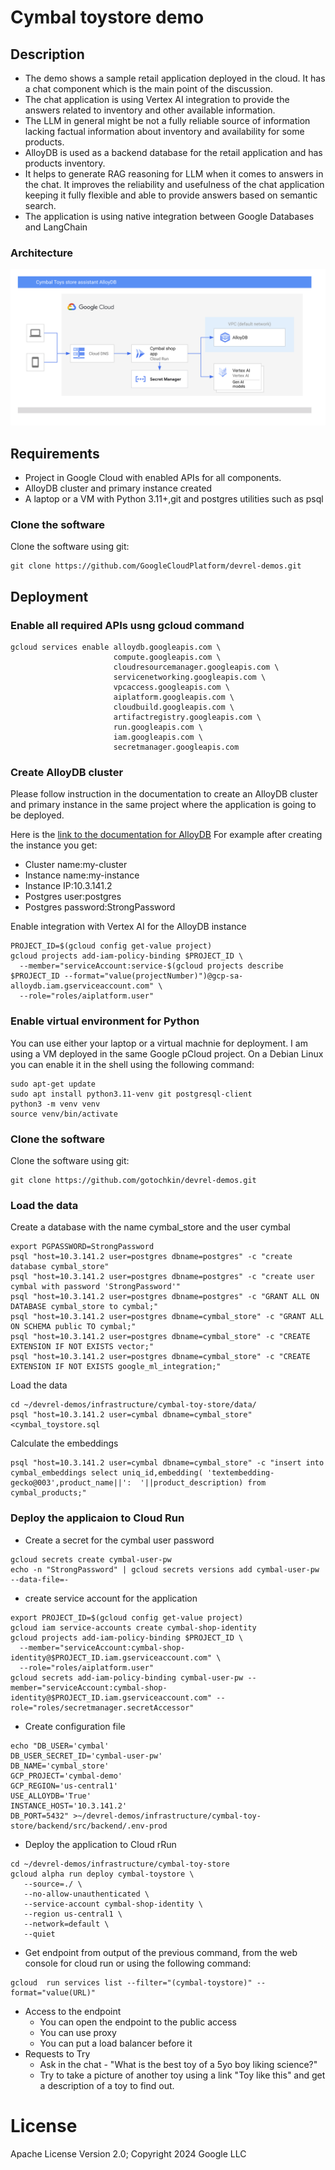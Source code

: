 
# Cymbal toystore demo
## Description
- The demo shows a sample retail application deployed in the cloud. It has a chat component which is the main point of the discussion.
- The chat application is using Vertex AI integration to provide the answers related to inventory and other available information.
- The LLM in general might be not a fully reliable source of information lacking factual information about inventory and availability for some products. 
- AlloyDB is used as a backend database for the retail application and has products inventory. 
- It helps to generate RAG reasoning for LLM when it comes to answers in the chat. It improves the reliability and usefulness of the chat application keeping it fully flexible and able to provide answers based on semantic search.
- The application is using native integration between Google Databases and LangChain 

### Architecture

![Overview](./cymbal-toystore-01.png)

## Requirements
- Project in Google Cloud with enabled APIs for all components.
- AlloyDB cluster and primary instance created 
- A laptop or a VM with Python 3.11+,git and postgres utilities such as psql

### Clone the software
Clone the software using git:
```
git clone https://github.com/GoogleCloudPlatform/devrel-demos.git
```



## Deployment
### Enable all required APIs usng gcloud command
```
gcloud services enable alloydb.googleapis.com \
                       compute.googleapis.com \
                       cloudresourcemanager.googleapis.com \
                       servicenetworking.googleapis.com \
                       vpcaccess.googleapis.com \
                       aiplatform.googleapis.com \
                       cloudbuild.googleapis.com \
                       artifactregistry.googleapis.com \
                       run.googleapis.com \
                       iam.googleapis.com \
                       secretmanager.googleapis.com
```

### Create AlloyDB cluster
Please follow instruction in the documentation to create an AlloyDB cluster and primary instance in the same project where the application is going to be deployed.

Here is the [link to the documentation for AlloyDB](https://cloud.google.com/alloydb/docs/quickstart/create-and-connect)
For example after creating the instance you get:
- Cluster name:my-cluster
- Instance name:my-instance
- Instance IP:10.3.141.2
- Postgres user:postgres
- Postgres password:StrongPassword

Enable integration with Vertex AI for the AlloyDB instance
```
PROJECT_ID=$(gcloud config get-value project)
gcloud projects add-iam-policy-binding $PROJECT_ID \
  --member="serviceAccount:service-$(gcloud projects describe $PROJECT_ID --format="value(projectNumber)")@gcp-sa-alloydb.iam.gserviceaccount.com" \
  --role="roles/aiplatform.user"
```

### Enable virtual environment for Python
You can use either your laptop or a virtual machnie for deployment. I am using a VM deployed in the same Google pCloud project. On a Debian Linux you can enable it in the shell using the following command:
```
sudo apt-get update
sudo apt install python3.11-venv git postgresql-client
python3 -m venv venv
source venv/bin/activate
```

### Clone the software
Clone the software using git:
```
git clone https://github.com/gotochkin/devrel-demos.git
```

### Load the data
Create a database with the name cymbal_store and the user cymbal
```
export PGPASSWORD=StrongPassword
psql "host=10.3.141.2 user=postgres dbname=postgres" -c "create database cymbal_store"
psql "host=10.3.141.2 user=postgres dbname=postgres" -c "create user cymbal with password 'StrongPassword'"
psql "host=10.3.141.2 user=postgres dbname=postgres" -c "GRANT ALL ON DATABASE cymbal_store to cymbal;"
psql "host=10.3.141.2 user=postgres dbname=cymbal_store" -c "GRANT ALL ON SCHEMA public TO cymbal;"
psql "host=10.3.141.2 user=postgres dbname=cymbal_store" -c "CREATE EXTENSION IF NOT EXISTS vector;"
psql "host=10.3.141.2 user=postgres dbname=cymbal_store" -c "CREATE EXTENSION IF NOT EXISTS google_ml_integration;"
```
Load the data
```
cd ~/devrel-demos/infrastructure/cymbal-toy-store/data/
psql "host=10.3.141.2 user=cymbal dbname=cymbal_store" <cymbal_toystore.sql
```

Calculate the embeddings
```
psql "host=10.3.141.2 user=cymbal dbname=cymbal_store" -c "insert into cymbal_embeddings select uniq_id,embedding( 'textembedding-gecko@003',product_name||':  '||product_description) from cymbal_products;"
```

### Deploy the applicaion to Cloud Run

* Create a secret for the cymbal user password
```
gcloud secrets create cymbal-user-pw
echo -n "StrongPassword" | gcloud secrets versions add cymbal-user-pw --data-file=- 
```

* create service account for the application
```
export PROJECT_ID=$(gcloud config get-value project)
gcloud iam service-accounts create cymbal-shop-identity
gcloud projects add-iam-policy-binding $PROJECT_ID \
  --member="serviceAccount:cymbal-shop-identity@$PROJECT_ID.iam.gserviceaccount.com" \
  --role="roles/aiplatform.user"
gcloud secrets add-iam-policy-binding cymbal-user-pw --member="serviceAccount:cymbal-shop-identity@$PROJECT_ID.iam.gserviceaccount.com" --role="roles/secretmanager.secretAccessor"

```

* Create configuration file
```
echo "DB_USER='cymbal'
DB_USER_SECRET_ID='cymbal-user-pw'
DB_NAME='cymbal_store'
GCP_PROJECT='cymbal-demo'
GCP_REGION='us-central1'
USE_ALLOYDB='True'
INSTANCE_HOST='10.3.141.2'
DB_PORT=5432" >~/devrel-demos/infrastructure/cymbal-toy-store/backend/src/backend/.env-prod
```
* Deploy the application to Cloud rRun 
```
cd ~/devrel-demos/infrastructure/cymbal-toy-store
gcloud alpha run deploy cymbal-toystore \
   --source=./ \
   --no-allow-unauthenticated \
   --service-account cymbal-shop-identity \
   --region us-central1 \
   --network=default \
   --quiet
   ```

* Get endpoint from output of the previous command, from the web console for cloud run or using the following command:
```
gcloud  run services list --filter="(cymbal-toystore)" --format="value(URL)"
```
* Access to the endpoint
  - You can open the endpoint to the public access 
  - You can use proxy 
  - You can put a load balancer before it
* Requests to Try 
  - Ask in the chat - "What is the best toy of a 5yo boy liking science?"
  - Try to take a picture of another toy using a link "Toy like this" and get a description of a toy to find out.
# License
Apache License Version 2.0; 
Copyright 2024 Google LLC


